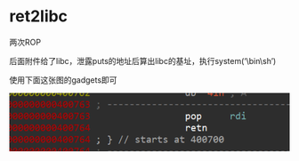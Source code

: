 # ret2libc

两次ROP

后面附件给了libc，泄露puts的地址后算出libc的基址，执行system(‘\bin\sh’)

使用下面这张图的gadgets即可

![image-20210303173204645](wppics/image-20210303173204645.png)